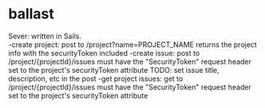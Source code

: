 ballast
=======
Sever: written in Sails.  
-create project: post to /project?name=PROJECT_NAME
	returns the project info with the securityToken included
-create issue: post to /project/{projectId}/issues
	must have the "SecurityToken" request header set to the project's securityToken attribute
	TODO: set issue title, description, etc in the post
-get project issues: get to /project/{projectId}/issues
	must have the "SecurityToken" request header set to the project's securityToken attribute
